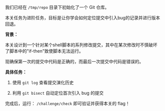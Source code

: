 我们已经在 `/tmp/repo` 目录下初始化了一个 Git 仓库。

本关任务为进阶任务，目标是让你学会如何定位提交中引入bug的记录并进行版本回退。

**背景：**

本关设计到一个针对某个shell脚本的系列修改提交，其中在某次修改时不慎破坏了脚本中的"if-then"致使脚本无法运行。

现确保第一次的提交中代码是正确的，而最后一次提交中代码是错误的。

**具体任务：**

1. 使用 `git log` 查看提交演化历史 

2. 利用 `git bisect` 自动定位首次引入 bug 的提交 

完成后，运行： `/challenge/check` 即可验证并获得本关的 flag！